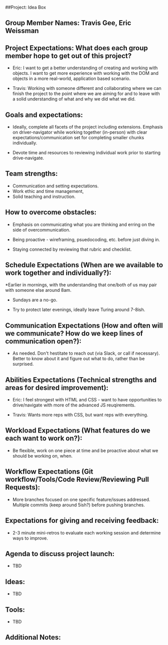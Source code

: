 ##Project: Idea Box

## Group Member Names: Travis Gee, Eric Weissman

## Project Expectations: What does each group member hope to get out of this project? 
* Eric: I want to get a better understanding of creating and working with objects. I want to get more experience with working with the DOM and objects in a more real-world, application based scenario.

* Travis: Working with someone different and collaborating where we can finish the project to the point where we are aiming for and to leave with a solid understanding of what and why we did what we did. 

## Goals and expectations:
* Ideally, complete all facets of the project including extensions. 
Emphasis on driver-navigator while working together (in-person) with clear expectations/communication set for completing smaller chunks individually.

* Devote time and resources to reviewing individual work prior to starting drive-navigate. 

## Team strengths:
* Communication and setting expectations. 
* Work ethic and time management,
* Solid teaching and instruction. 

## How to overcome obstacles:
* Emphasis on communicating what you are thinking and erring on the side of overcommunication.

* Being proactive - wireframing, psuedocoding, etc. before just diving in. 

* Staying connected by reviewing that rubric and checklist. 

## Schedule Expectations (When are we available to work together and individually?):
*Earlier in mornings, with the understanding that one/both of us may pair with someone else around 8am.

* Sundays are a no-go. 

* Try to protect later evenings, ideally leave Turing around 7-8ish. 

## Communication Expectations (How and often will we communicate? How do we keep lines of communication open?):
* As needed. Don't hestitate to reach out (via Slack, or call if necessary). Better to know about it and figure out what to do, rather than be surprised. 

## Abilities Expectations (Technical strengths and areas for desired improvement):
* Eric: I feel strongest with HTML and CSS - want to have opportunities to drive/navigate with more of the advanced JS reuqirements. 

* Travis: Wants more reps with CSS, but want reps with everything. 

## Workload Expectations (What features do we each want to work on?):
* Be flexible, work on one piece at time and be proactive about what we should be working on, when. 

## Workflow Expectations (Git workflow/Tools/Code Review/Reviewing Pull Requests):
* More branches focused on one specific feature/issues addressed. Multiple commits (keep around 5ish?) before pushing branches.

## Expectations for giving and receiving feedback:
* 2-3 minute mini-retros to evaluate each working session and determine ways to improve. 

## Agenda to discuss project launch:
* TBD

## Ideas:
* TBD

## Tools:
* TBD

## Additional Notes: